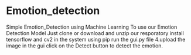 # Emotion_detection
Simple Emotion_Detection using Machine Learning
To use our Emotion Detection Model
Just clone or download and unzip our resporatory
install tensorflow and cv2 in the system using pip 
run the gui.py file 4.upload the image in the gui
click on the Detect button to detect the emotion.
